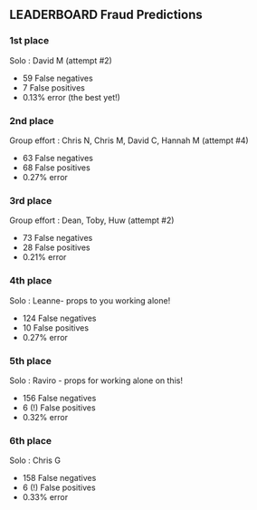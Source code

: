 ## LEADERBOARD Fraud Predictions 

### 1st place 
Solo : David M (attempt #2) 
- 59 False negatives
- 7 False positives
- 0.13% error (the best yet!)

### 2nd place
Group effort : Chris N, Chris M, David C, Hannah M (attempt #4)
- 63 False negatives
- 68 False positives
- 0.27% error 

### 3rd place
Group effort : Dean, Toby, Huw (attempt #2)
- 73 False negatives
- 28 False positives
- 0.21% error 
  
### 4th place
Solo : Leanne- props to you working alone! 
- 124 False negatives
- 10 False positives
- 0.27% error 

### 5th place 
Solo : Raviro - props for working alone on this!
- 156 False negatives
- 6 (!) False positives 
- 0.32% error 

### 6th place
Solo : Chris G 
- 158 False negatives
- 6 (!) False positives
- 0.33% error 

